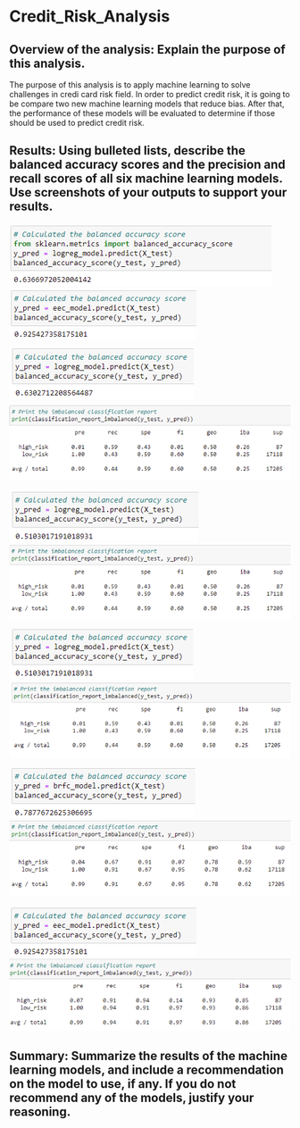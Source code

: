 # Credit_Risk_Analysis

## Overview of the analysis: Explain the purpose of this analysis.
The purpose of this analysis is to apply machine learning to solve challenges in credi card risk field. 
In order to predict credit risk, it is going to be compare two new machine learning models that reduce bias. After that, the performance of these models will be evaluated to determine if those should be used to predict credit risk.

## Results: Using bulleted lists, describe the balanced accuracy scores and the precision and recall scores of all six machine learning models. Use screenshots of your outputs to support your results.

![A1](m1.png) ![A1.1](m1.1.png)

![A2](m2.png) ![A2.1](m2.1.png)

![A3](m3.png) ![A3.1](m3.1.png)

![A4](m4.png) ![A4.1](m4.1.png)

![A5](m5.png) ![A5.1](m5.1.png)

![A6](m6.png) ![A6.1](m6.1.png)



## Summary: Summarize the results of the machine learning models, and include a recommendation on the model to use, if any. If you do not recommend any of the models, justify your reasoning.
